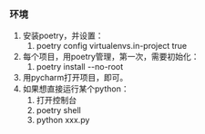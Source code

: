 ### 环境

1. 安装poetry，并设置：
   1. poetry config virtualenvs.in-project true
2. 每个项目，用poetry管理，第一次，需要初始化：
   1. poetry install --no-root
3. 用pycharm打开项目，即可。
4. 如果想直接运行某个python：
   1. 打开控制台
   2. poetry shell
   3. python xxx.py